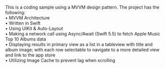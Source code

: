 This is a coding sample using a MVVM design pattern. The project has the following:  
• MVVM Architecture  
• Written in Swift  
• Using UIKit & Auto-Layout  
• Making a network call using Async/Await (Swift 5.5) to fetch Apple Music Top 10 Albums data  
• Displaying results in primary view as a list in a tableview with title and album image; with each row selectable to navigate to a more detailed view and link to the app store  
• Utilizing Image Cache to prevent lag when scrolling
